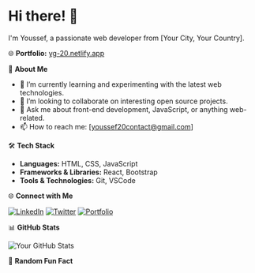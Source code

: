 # Hi there! 👋

I'm Youssef, a passionate web developer from [Your City, Your Country].

🌐 **Portfolio:** [yg-20.netlify.app](https://yg-20.netlify.app/)

🚀 **About Me**

- 🌱 I’m currently learning and experimenting with the latest web technologies.
- 👯 I’m looking to collaborate on interesting open source projects.
- 💬 Ask me about front-end development, JavaScript, or anything web-related.
- 📫 How to reach me: [youssef20contact@gmail.com]

🛠 **Tech Stack**

- **Languages:** HTML, CSS, JavaScript
- **Frameworks & Libraries:** React, Bootstrap
- **Tools & Technologies:** Git, VSCode

🌐 **Connect with Me**

[![LinkedIn](https://img.shields.io/badge/-LinkedIn-blue?style=flat-square&logo=LinkedIn&logoColor=white)](https://www.linkedin.com/in/yourlinkedinusername/)
[![Twitter](https://img.shields.io/badge/-Twitter-1DA1F2?style=flat-square&logo=Twitter&logoColor=white)](https://twitter.com/yourtwitterusername)
[![Portfolio](https://img.shields.io/badge/-Portfolio-black?style=flat-square&logo=dev.to&logoColor=white)](https://yg-20.netlify.app/)

📊 **GitHub Stats**

![Your GitHub Stats](https://github-readme-stats.vercel.app/api?username=yourusername&show_icons=true&hide_title=true&hide=contribs,prs&theme=radical)

🌈 **Random Fun Fact**

